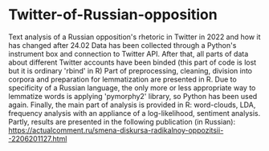 # Twitter-of-Russian-opposition
Text analysis of a Russian opposition's rhetoric in Twitter in 2022 and how it has changed after 24.02
Data has been collected through a Python's instrument box and connection to Twitter API. After that, all parts of data about different Twitter accounts have been binded (this part of code is lost but it is ordinary 'rbind' in R) Part of preprocessing, cleaning, division into corpora and preparation for lemmatization are presented in R. Due to specificity of a Russian language, the only more or less appropriate way to lemmatize words is applying 'pymorphy2' library, so Python has been used again. Finally, the main part of analysis is provided in R: word-clouds, LDA, frequency analysis with an appliance of a log-likelihood, sentiment analysis. Partly, results are presented in the following publication (in Russian): https://actualcomment.ru/smena-diskursa-radikalnoy-oppozitsii--2206201127.html 
